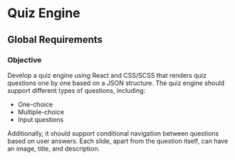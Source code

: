 # Quiz Engine

## Global Requirements

### Objective

Develop a quiz engine using React and CSS/SCSS that renders quiz questions one by one based on a JSON structure. The quiz engine should support different types of questions, including:

- One-choice
- Multiple-choice
- Input questions

Additionally, it should support conditional navigation between questions based on user answers. Each slide, apart from the question itself, can have an image, title, and description.
